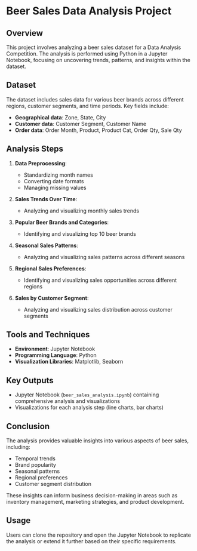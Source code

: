 # Beer Sales Data Analysis Project

## Overview

This project involves analyzing a beer sales dataset for a Data Analysis Competition. The analysis is performed using Python in a Jupyter Notebook, focusing on uncovering trends, patterns, and insights within the dataset.

## Dataset

The dataset includes sales data for various beer brands across different regions, customer segments, and time periods. Key fields include:

- **Geographical data**: Zone, State, City
- **Customer data**: Customer Segment, Customer Name
- **Order data**: Order Month, Product, Product Cat, Order Qty, Sale Qty

## Analysis Steps

1. **Data Preprocessing**: 
   - Standardizing month names
   - Converting date formats
   - Managing missing values

2. **Sales Trends Over Time**: 
   - Analyzing and visualizing monthly sales trends

3. **Popular Beer Brands and Categories**: 
   - Identifying and visualizing top 10 beer brands

4. **Seasonal Sales Patterns**: 
   - Analyzing and visualizing sales patterns across different seasons

5. **Regional Sales Preferences**: 
   - Identifying and visualizing sales opportunities across different regions

6. **Sales by Customer Segment**: 
   - Analyzing and visualizing sales distribution across customer segments

## Tools and Techniques

- **Environment**: Jupyter Notebook
- **Programming Language**: Python
- **Visualization Libraries**: Matplotlib, Seaborn

## Key Outputs

- Jupyter Notebook (`beer_sales_analysis.ipynb`) containing comprehensive analysis and visualizations
- Visualizations for each analysis step (line charts, bar charts)

## Conclusion

The analysis provides valuable insights into various aspects of beer sales, including:
- Temporal trends
- Brand popularity
- Seasonal patterns
- Regional preferences
- Customer segment distribution

These insights can inform business decision-making in areas such as inventory management, marketing strategies, and product development.

## Usage

Users can clone the repository and open the Jupyter Notebook to replicate the analysis or extend it further based on their specific requirements.
